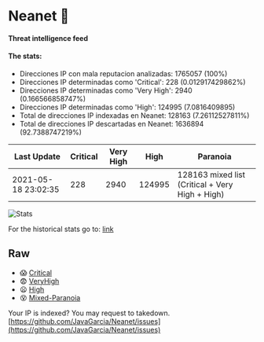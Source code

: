 # Neanet :hocho:
#### Threat intelligence feed
#### The stats:

- Direcciones IP con mala reputacion analizadas: 1765057 (100%)
- Direcciones IP determinadas como 'Critical':  228 (0.012917429862%)
- Direcciones IP determinadas como 'Very High':  2940 (0.166566858747%)
- Direcciones IP determinadas como 'High':  124995 (7.0816409895)
- Total de direcciones IP indexadas en Neanet:  128163 (7.26112527811%)
- Total de direcciones IP descartadas en Neanet:  1636894 (92.7388747219%)

| Last Update | Critical | Very High | High | Paranoia |
| --- | --- | --- | --- | --- |
| 2021-05-18 23:02:35 | 228 | 2940 | 124995 | 128163 mixed list (Critical + Very High + High)|

![Stats](https://docs.google.com/spreadsheets/d/e/2PACX-1vSnaNMIXVabIpDJjufMlzH7poXnshF3mgd8Is1g9ytUEzVsP5my4Trn8f-xkoLLQ38xpL3HtmUexLo6/pubchart?oid=501124687&format=image)

For the historical stats go to: [link](/stats.csv)
## Raw
- :scream: [Critical](https://raw.githubusercontent.com/JavaGarcia/Neanet/master/blacklists/neanet_critical.txt)
- :fearful: [VeryHigh](https://raw.githubusercontent.com/JavaGarcia/Neanet/master/blacklists/neanet_veryHigh.txtt)
- :frowning: [High](https://raw.githubusercontent.com/JavaGarcia/Neanet/master/blacklists/neanet_high.txt)
- :dizzy_face: [Mixed-Paranoia](https://raw.githubusercontent.com/JavaGarcia/Neanet/master/blacklists/neanet_all.txt)


Your IP is indexed? You may request to takedown. [https://github.com/JavaGarcia/Neanet/issues](https://github.com/JavaGarcia/Neanet/issues)
































































































































































































































































































































































































































































































































































































































































































































































































































































































































































































































































































































































































































































































































































































































































































































































































































































































































































































































































































































































































































































































































































































































































































































































































































































































































































































































































































































































































































































































































































































































































































































































































































































































































































































































































































































































































































































































































































































































































































































































































































































































































































































































































































































































































































































































































































































































































































































































































































































































































































































































































































































































































































































































































































































































































































































































































































































































































































































































































































































































































































































































































































































































































































































































































































































































































































































































































